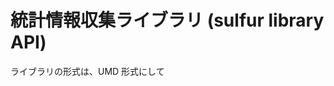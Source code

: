 # 統計情報収集ライブラリ (sulfur library API)

ライブラリの形式は、UMD 形式にして

<script> で読み込む

```html
sample code
```

## Constructor

ライブラリオブジェクトの生成

Constructor(options)

```javascript
const sulfur = new Sulfur(options);
```

| Name    | Type   | Required | Default | Description              |
| ------- | ------ | :------: | :-----: | ------------------------ |
| url     | string |    x     |    -    | 送信先エンドポイント     |
| collect | number |    x     |  1000  | 統計情報収集インターバル |
| send    | number |    x     |  5000  | 統計情報送信インターバル |

## open

統計情報収集開始

open(peer, connection)

```javascript
const peer = new Peer({
  key: API_KEY,
});

const sulfur = new Sulfur();

...
// 発信時
const connection = peer.call(remoteId, localStream);
sulfur.open(peer, connection, video);

...
// 着信時
peer.on('call', mediaConnection => {
  mediaConnection.answer(localStream);
  sulfur.open(peer, mediaConnection, );
});
```

| Name       | Type                                                                                        | Required | Default | Description                                |
| ---------- | ------------------------------------------------------------------------------------------- | :------: | :-----: | ------------------------------------------ |
| peer       | [Peer](https://webrtc.ecl.ntt.com/api-reference/javascript.html#peer)                       |    o     |    -    | SkyWay API の Peer オブジェクト            |
| connection | [MediaConnection](https://webrtc.ecl.ntt.com/api-reference/javascript.html#mediaconnection) |    o     |    -    | SkyWay API の MediaConnection オブジェクト |
| video      | HTMLMediaElement                                                                            |    o     |    -    | 通話用の Video Element                     |

## close

統計情報収集終了
endをつけてデータを送信する

close()

```javascript
connection.close(true);
sulfur.close();
```

## pause

統計情報収集一時停止

video を mute 時に実行

pause()

```javascript
connection.on("data", (data) => {
  if (data === "mute") {
    sulfur.pause();
  }
});
```

## resume

統計情報収集再開

video を unmute 時に実行

resume()

```javascript
connection.on("data", (data) => {
  if (data === "unmute") {
    sulfur.resume();
  }
});
```

## Events

### Event:'error'

エラーが発生した場合のイベント

```javascript
sulfur.on("error", (e) => {
  // ...
});
```

| Name  | Type  | Description        |
| ----- | ----- | ------------------ |
| error | Error | エラーオブジェクト |

| Type       | Description                              |
| ---------- | ---------------------------------------- |
| connection | 統計情報収集サーバとのコネクションに失敗 |

### Event:'opened'

```javascript
sulfur.on("opened", (url, collect, send) => {
  // ...
});
```

統計情報収集を開始した場合のイベント

| Name    | Type   | Description              |
| ------- | ------ | ------------------------ |
| url     | string | 送信先エンドポイント     |
| collect | number | 統計情報収集インターバル |
| send    | number | 統計情報送信インターバル |

### Event:'closed'

統計情報収集を終了した場合のイベント

```javascript
sulfur.on("closed", (countsOfCollects, countsOfSend) => {
  // ...
});
```

| Name             | Type   | Description      |
| ---------------- | ------ | ---------------- |
| countsOfCollects | number | 統計情報収集回数 |
| countsOfSend     | number | 統計情報送信回数 |
